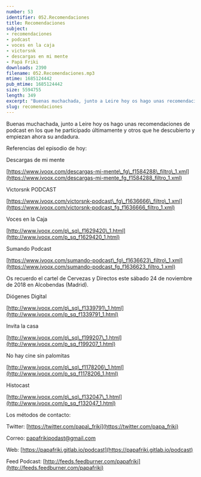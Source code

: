 ```yaml
---
number: 53
identifier: 052.Recomendaciones
title: Recomendaciones
subject:
- recomendaciones
- podcast
- voces en la caja
- victorsnk
- descargas en mi mente
- Papá Friki
downloads: 2390
filename: 052.Recomendaciones.mp3
mtime: 1685124442
pub_mtime: 1685124442
size: 5594755
length: 349
excerpt: "Buenas muchachada, junto a Leire hoy os hago unas recomendaciones de podcast en los que he participado últimamente y otros que he descubierto y empiezan ahora su andadura.\n\nReferencias del episodio de hoy:  \n\nDescargas de mi mente\n\n[https://www.ivoox.com/descargas-mi-mente\\_fg\\_f1584288\\_filtro\\_1.xml](https://www.ivoox.com/descargas-mi-mente_fg_f1584288_filtro_1.xml)  \n\nVictorsnk PODCAST  \n\n[https://www.ivoox.com/victorsnk-podcast\\_fg\\_f1636666\\_filtro\\_1.xml](https://www.ivoox.com/victorsnk-podcast_fg_f1636666_filtro_1.xml)\n\nVoces en la Caja  \n\n[http://www.ivoox.com/p\\_sq\\_f1629420\\_1.html](http://www.ivoox.com/p_sq_f1629420_1.html)  \n\nSumando Podcast  \n\n[https://www.ivoox.com/sumando-podcast\\_fg\\_f1636623\\_filtro\\_1.xml](https://www.ivoox.com/sumando-podcast_fg_f163662"
slug: recomendaciones
---
```

Buenas muchachada, junto a Leire hoy os hago unas recomendaciones de podcast en los que he participado últimamente y otros que he descubierto y empiezan ahora su andadura.

Referencias del episodio de hoy:

Descargas de mi mente

[https://www.ivoox.com/descargas-mi-mente\_fg\_f1584288\_filtro\_1.xml](https://www.ivoox.com/descargas-mi-mente_fg_f1584288_filtro_1.xml)

Victorsnk PODCAST

[https://www.ivoox.com/victorsnk-podcast\_fg\_f1636666\_filtro\_1.xml](https://www.ivoox.com/victorsnk-podcast_fg_f1636666_filtro_1.xml)

Voces en la Caja

[http://www.ivoox.com/p\_sq\_f1629420\_1.html](http://www.ivoox.com/p_sq_f1629420_1.html)

Sumando Podcast

[https://www.ivoox.com/sumando-podcast\_fg\_f1636623\_filtro\_1.xml](https://www.ivoox.com/sumando-podcast_fg_f1636623_filtro_1.xml)

Os recuerdo el cartel de Cervezas y Directos este sábado 24 de noviembre de 2018 en Alcobendas (Madrid).

Diógenes Digital

[http://www.ivoox.com/p\_sq\_f1339791\_1.html](http://www.ivoox.com/p_sq_f1339791_1.html)

Invita la casa

[http://www.ivoox.com/p\_sq\_f199207\_1.html](http://www.ivoox.com/p_sq_f199207_1.html)

No hay cine sin palomitas

[http://www.ivoox.com/p\_sq\_f1178206\_1.html](http://www.ivoox.com/p_sq_f1178206_1.html)

Histocast

[http://www.ivoox.com/p\_sq\_f132047\_1.html](http://www.ivoox.com/p_sq_f132047_1.html)

Los métodos de contacto:

Twitter: [https://twitter.com/papa\_friki](https://twitter.com/papa_friki)

Correo: [papafrikipodast@gmail.com](https://archive.org/details/papafrikipodast@gmail.com)

Web: [https://papafriki.gitlab.io/podcast](https://papafriki.gitlab.io/podcast)

Feed Podcast: [http://feeds.feedburner.com/papafriki](http://feeds.feedburner.com/papafriki)